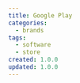 ```yaml
---
title: Google Play
categories:
  - brands
tags:
  - software
  - store
created: 1.0.0
updated: 1.0.0
---
```

